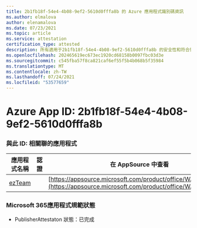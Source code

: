 ```yaml
---
title: 2b1fb18f-54e4-4b08-9ef2-5610d0fffa8b 的 Azure 應用程式識別碼資訊
ms.author: elmalova
author: elenamalova
ms.date: 07/23/2021
ms.topic: article
ms.service: attestation
certification_type: attested
description: 所有適用于2b1fb18f-54e4-4b08-9ef2-5610d0fffa8b 的安全性和符合性資訊資訊。
ms.openlocfilehash: 202465619ec673ec1920cd68158b0097fbc03d3e
ms.sourcegitcommit: c545fba57f8ca821caf6ef55f5b4b068b5f35984
ms.translationtype: MT
ms.contentlocale: zh-TW
ms.lasthandoff: 07/24/2021
ms.locfileid: "53577659"
---
```

# <a name="azure-app-id-2b1fb18f-54e4-4b08-9ef2-5610d0fffa8b"></a>Azure App ID: 2b1fb18f-54e4-4b08-9ef2-5610d0fffa8b


### <a name="apps-associated-with-this-id"></a>與此 ID: 相關聯的應用程式
| **應用程式名稱** | **認證** | **在 AppSource 中查看** |
|--------------|---------------|-----------------------|
| [ezTeam](https://docs.microsoft.com/microsoft-365-app-certification/forward/WA200002546) |  | [https://appsource.microsoft.com/product/office/WA200002546](https://appsource.microsoft.com/product/office/WA200002546) |

### <a name="microsoft-365-app-compliance-status"></a>Microsoft 365應用程式規範狀態
- PublisherAttestaton 狀態：已完成
